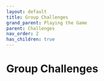 ```yaml
---
layout: default
title: Group Challenges
grand_parent: Playing the Game
parent: Challenges
nav_order: 2
has_children: true
---
```


# Group Challenges

